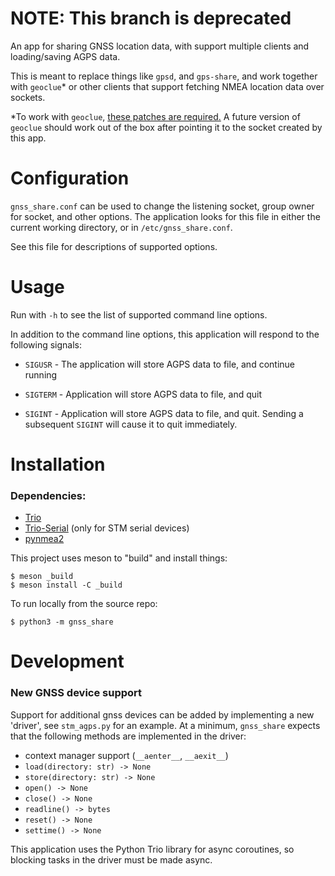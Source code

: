 # NOTE: This branch is deprecated


An app for sharing GNSS location data, with support multiple clients and
loading/saving AGPS data.

This is meant to replace things like `gpsd`, and `gps-share`, and work together
with `geoclue`* or other clients that support fetching NMEA location data over
sockets.

*To work with `geoclue`, [these patches are required.](https://gitlab.freedesktop.org/geoclue/geoclue/-/merge_requests/79/diffs) A future version of
`geoclue` should work out of the box after pointing it to the socket created by
this app.

# Configuration

`gnss_share.conf` can be used to change the listening socket, group owner for
socket, and other options. The application looks for this file in either the
current working directory, or in `/etc/gnss_share.conf`.

See this file for descriptions of supported options.

# Usage

Run with `-h` to see the list of supported command line options.

In addition to the command line options, this application will respond to the
following signals:

- `SIGUSR` - The application will store AGPS data to file, and continue running

- `SIGTERM` - Application will store AGPS data to file, and quit

- `SIGINT` - Application will store AGPS data to file, and quit. Sending a
  subsequent `SIGINT` will cause it to quit immediately.

# Installation

### Dependencies:

- [Trio](https://github.com/python-trio/trio)
- [Trio-Serial](https://github.com/joernheissler/trio-serial) (only for STM serial devices)
- [pynmea2](https://github.com/Knio/pynmea2)

This project uses meson to "build" and install things:

```
$ meson _build
$ meson install -C _build
```

To run locally from the source repo:

```
$ python3 -m gnss_share
```

# Development

### New GNSS device support

Support for additional gnss devices can be added by implementing a new 'driver', see `stm_agps.py` for an example.
At a minimum, `gnss_share` expects that the following methods are implemented in the driver:

- context manager support (`__aenter__`, `__aexit__`)
- `load(directory: str) -> None`
- `store(directory: str) -> None`
- `open() -> None`
- `close() -> None`
- `readline() -> bytes`
- `reset() -> None`
- `settime() -> None`

This application uses the Python Trio library for async coroutines, so blocking tasks in the driver must be made async.
